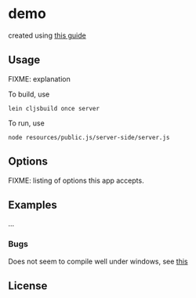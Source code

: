 # demo

created using [this guide](http://blog.testdouble.com/posts/2016-01-21-isomorphic-clojurescript.html)

## Usage

FIXME: explanation

To build, use
    
    lein cljsbuild once server

To run, use

    node resources/public.js/server-side/server.js

## Options

FIXME: listing of options this app accepts.

## Examples

...

### Bugs

Does not seem to compile well under windows, see [this](https://github.com/testdouble/feedback/issues/22)

## License

